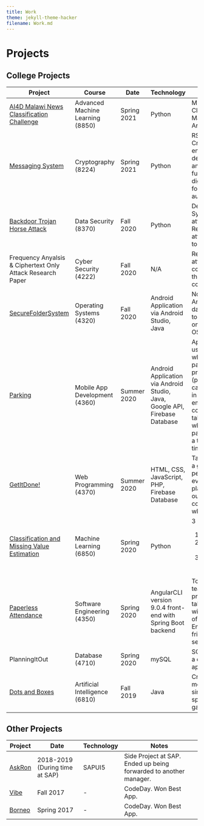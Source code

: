 ```yaml
---
title: Work
theme: jekyll-theme-hacker
filename: Work.md
---
```

<h1>Projects</h1>
<h2>College Projects</h2>
<div id="collegeProjects">
  <table>
    <thead>
      <tr>
        <th>Project</th>
        <th>Course</th>
        <th>Date</th>
        <th>Technology</th>
        <th>Notes</th>
      </tr>
    </thead>
    <tbody>
      <tr>
        <td><a href="https://github.com/jahanvi316/AI4D-MalawiNewsClassfication">AI4D Malawi News Classification Challenge</a></td>
        <td>Advanced Machine Learning (8850)</td>
        <td>Spring 2021</td>
        <td>Python</td>
        <td>Multi-Label Classification of Malwai News Articles</td>
      </tr>
      <tr>
        <td><a href="https://github.com/jahanvi316/MessagingSystem">Messaging System</td>
        <td>Cryptography (8224)</td>
        <td>Spring 2021</td>
        <td>Python</td>
        <td>RSA Cryptosystem for encryption and decryption. DSA and Hash functions with digital signature for authentication. </td>
      </tr>
      <tr>
        <td><a href="https://github.com/jahanvi316/backdoorTrojanHorseAttack">Backdoor Trojan Horse Attack</a></td>
        <td>Data Security (8370)</td>
        <td>Fall 2020</td>
        <td>Python</td>
        <td>Detection System for the attack. Reproduced the attack and trying to detect it.</td>
      </tr>
      <tr>
        <td>Frequency Anyalsis & Ciphertext Only Attack Research Paper</td>
        <td>Cyber Security (4222)</td>
        <td>Fall 2020</td>
        <td>N/A</td>
        <td>Researched the attack, consequences of the attack, and countermeasures</td>
      </tr>
      <tr>
        <td><a href="https://github.com/jahanvi316/secureFolderSystem">SecureFolderSystem</a></td>
        <td>Operating Systems (4320)</td>
        <td>Fall 2020</td>
        <td>Android Application via Android Studio, Java</td>
        <td>No database, the Android OS is the database, Saves to local storage on the Android OS</td>
      </tr>
      <tr>
        <td><a href="https://github.com/jahanvi316/parking">Parking</a></td>
        <td>Mobile App Development (4360)</td>
        <td>Summer 2020</td>
        <td>Android Application via Android Studio, Java, Google API, Firebase Database</td>
        <td>App to help the user remember where they parked. Has preset messages (personal and car information) in case of emergency, has contacts, can take photos of where you parked, can keep a timer in case timed parking</td>
      </tr>
      <tr>
        <td><a href="https://github.com/jahanvi316/GetItDone">GetItDone!</a></td>
        <td>Web Programming (4370)</td>
        <td>Summer 2020</td>
        <td>HTML, CSS, JavaScript, PHP, Firebase Database</td>
        <td>Tasks/chores for a group of people. Keeps everything in one place to figure out what is complete and what is left.</td>
      </tr>
      <tr>
        <td><a href="https://github.com/jahanvi316/MachineLearningFinalProject">Classification and Missing Value Estimation</a></td>
        <td>Machine Learning (6850)</td>
        <td>Spring 2020</td>
        <td>Python</td>
        <td>3 Questions: <ol> <li> Classification </li> <li> Missing Value Estimation </li> <li> Multi-label Classification </li> </ol></td>
      </tr>
      <tr>
        <td><a href="https://github.com/TempName4350/Attendance">Paperless Attendance</a></td>
        <td>Software Engineering (4350)</td>
        <td>Spring 2020</td>
        <td>AngularCLI version 9.0.4 front-end with Spring Boot backend</td>
        <td>To assist teachers and professors to take attendance without the need of paper. Enviornmental friendly and secure.</td>
      </tr>
      <tr>
        <td>PlanningItOut</td>
        <td>Database (4710)</td>
        <td>Spring 2020</td>
        <td>mySQL</td>
        <td>SQL database for a calendar application</td>
      </tr>
      <tr>
        <td><a href="https://github.com/jahanvi316/dotsAndBoxes">Dots and Boxes</a></td>
        <td>Artificial Intelligence (6810)</td>
        <td>Fall 2019</td>
        <td>Java</td>
        <td>Created a new method that was simple but specific to the game</td>
      </tr>
    </tbody>
  </table>
</div>
<h2>Other Projects</h2>
<div id="outsideProjects">
  <table>
    <thead>
      <tr>
        <th>Project</th>
        <th>Date</th>
        <th>Technology</th>
        <th>Notes</th>
      </tr>
    </thead>
    <tbody>
      <tr>
        <td><a href="https://github.com/jahanvi316/AskRon-App">AskRon</a></td>
        <td>2018-2019 (During time at SAP)</td>
        <td>SAPUI5</td>
        <td>Side Project at SAP. Ended up being forwarded to another manager.</td>
      </tr>
      <tr>
        <td><a href="https://github.com/jahanvi316/Vibe">Vibe</a></td>
        <td>Fall 2017</td>
        <td>-</td>
        <td>CodeDay. Won Best App.</td>
      </tr>
      <tr>
        <td><a href="https://github.com/CLiu13/Borneo">Borneo<a/></td>
        <td>Spring 2017</td>
        <td>-</td>
        <td>CodeDay. Won Best App.</td>
      </tr>
    </tbody>
  </table>
</div>
